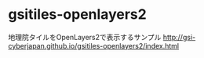 # gsitiles-openlayers2
地理院タイルをOpenLayers2で表示するサンプル
http://gsi-cyberjapan.github.io/gsitiles-openlayers2/index.html
